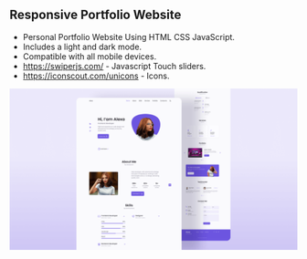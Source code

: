 ## Responsive Portfolio Website

- Personal Portfolio Website Using HTML CSS JavaScript.
- Includes a light and dark mode.
- Compatible with all mobile devices.
- https://swiperjs.com/ - Javascript Touch sliders.
- https://iconscout.com/unicons - Icons.

![preview img](/preview.png)

